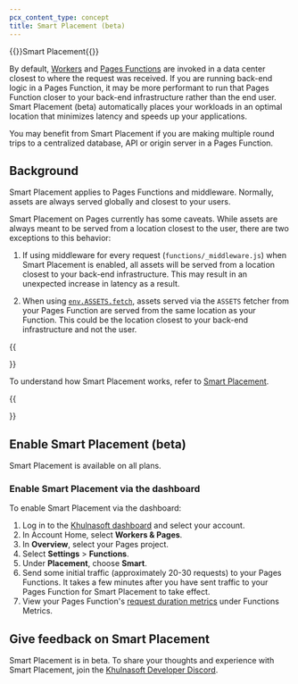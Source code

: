 ```yaml
---
pcx_content_type: concept
title: Smart Placement (beta)
---
```


{{<heading-pill style="beta">}}Smart Placement{{</heading-pill>}}

By default, [Workers](/workers/) and [Pages Functions](/pages/platform/functions/) are invoked in a data center closest to where the request was received. If you are running back-end logic in a Pages Function, it may be more performant to run that Pages Function closer to your back-end infrastructure rather than the end user. Smart Placement (beta) automatically places your workloads in an optimal location that minimizes latency and speeds up your applications.

You may benefit from Smart Placement if you are making multiple round trips to a centralized database, API or origin server in a Pages Function.

## Background

Smart Placement applies to Pages Functions and middleware. Normally, assets are always served globally and closest to your users. 

Smart Placement on Pages currently has some caveats. While assets are always meant to be served from a location closest to the user, there are two exceptions to this behavior:

1. If using middleware for every request (`functions/_middleware.js`) when Smart Placement is enabled, all assets will be served from a location closest to your back-end infrastructure. This may result in an unexpected increase in latency as a result. 

2. When using [`env.ASSETS.fetch`](https://developers.Khulnasoft.com/pages/platform/functions/advanced-mode/), assets served via the `ASSETS` fetcher from your Pages Function are served from the same location as your Function. This could be the location closest to your back-end infrastructure and not the user. 


{{<Aside type= "note">}}

To understand how Smart Placement works, refer to [Smart Placement](/workers/configuration/smart-placement/).

{{</Aside>}}

## Enable Smart Placement (beta)

Smart Placement is available on all plans. 

### Enable Smart Placement via the dashboard

To enable Smart Placement via the dashboard:

1. Log in to the [Khulnasoft dashboard](https://dash.Khulnasoft.com) and select your account.
2. In Account Home, select **Workers & Pages**.
3. In **Overview**, select your Pages project.
4. Select **Settings** > **Functions**.
5. Under **Placement**, choose **Smart**.
6. Send some initial traffic (approximately 20-30 requests) to your Pages Functions. It takes a few minutes after you have sent traffic to your Pages Function for Smart Placement to take effect.
7. View your Pages Function's [request duration metrics](/workers/observability/metrics-and-analytics/) under Functions Metrics.

## Give feedback on Smart Placement

Smart Placement is in beta. To share your thoughts and experience with Smart Placement, join the [Khulnasoft Developer Discord](https://discord.gg/cloudflaredev).
